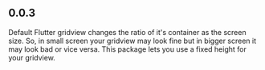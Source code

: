 ## 0.0.3

Default Flutter gridview changes the ratio of it's container as the screen size. So, in small screen your gridview may look fine but in bigger screen it may look bad or vice versa. This package lets you use a fixed height for your gridview.
